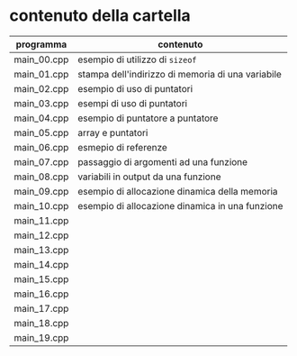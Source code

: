 # contenuto della cartella

   | programma | contenuto |
   | -------------| -------------|
   | main_00.cpp | esempio di utilizzo di ```sizeof``` |
   | main_01.cpp | stampa dell'indirizzo di memoria di una variabile |
   | main_02.cpp | esempio di uso di puntatori |
   | main_03.cpp | esempi di uso di puntatori |
   | main_04.cpp | esempio di puntatore a puntatore |
   | main_05.cpp | array e puntatori |
   | main_06.cpp | esmepio di referenze |
   | main_07.cpp | passaggio di argomenti ad una funzione |
   | main_08.cpp | variabili in output da una funzione |
   | main_09.cpp | esempio di allocazione dinamica della memoria |
   | main_10.cpp | esempio di allocazione dinamica in una funzione |
   | main_11.cpp |  |
   | main_12.cpp |  |
   | main_13.cpp |  |
   | main_14.cpp |  |
   | main_15.cpp |  |
   | main_16.cpp |  |
   | main_17.cpp |  |
   | main_18.cpp |  |
   | main_19.cpp |  |
